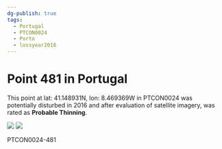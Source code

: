 ```yaml
---
dg-publish: true
tags:
  - Portugal
  - PTCON0024
  - Porto
  - lossyear2016
---
```


# Point 481 in Portugal

This point at lat: 41.148931N, lon: 8.469369W in PTCON0024 was potentially disturbed in 2016 and after evaluation of satellite imagery, was rated as **Probable Thinning**.

<div class='juxtapose' data-showcredits='false'>
<img src='https://baserow-backend-production20240528124524339000000001.s3.amazonaws.com/user_files/hq8mBmHj99iWQsbYpBczSNiTgj9XlwKB_39e60e1f8c50eed32f707fe9f0d1eee26515399583822fb3504ca4a5ffc288e6.png' data-label='August 2014' />
<img src='u61iGx1jFktea1VeWx9dwbMrcBbHgX9...10cb822da2aa1922b865a3acb9.png https://baserow-backend-production20240528124524339000000001.s3.amazonaws.com/user_files/ZwF2Hpggt4zeKXdoiScVWnG1NZwRULha_b37a55d5e52a9b4ba8b3cae0e805d53861820137acc127fc2753eb51331e9c31.png' data-label='July 2016' />
</div>

PTCON0024-481
